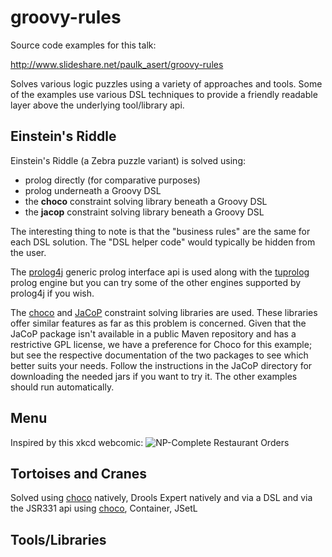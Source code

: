 groovy-rules
============

Source code examples for this talk:

http://www.slideshare.net/paulk_asert/groovy-rules

Solves various logic puzzles using a variety of approaches and tools.
Some of the examples use various DSL techniques to provide a friendly
readable layer above the underlying tool/library api.

Einstein's Riddle
-----------------

Einstein's Riddle (a Zebra puzzle variant) is solved using:

* prolog directly (for comparative purposes)
* prolog underneath a Groovy DSL
* the __choco__ constraint solving library beneath a Groovy DSL
* the __jacop__ constraint solving library beneath a Groovy DSL

The interesting thing to note is that the "business rules" are the same for each DSL solution.
The "DSL helper code" would typically be hidden from the user.

The [prolog4j](https://github.com/espakm/prolog4j) generic prolog interface api is used along with the [tuprolog](http://tuprolog.alice.unibo.it/) prolog engine but
you can try some of the other engines supported by prolog4j if you wish.

The [choco][1] and [JaCoP][2] constraint solving libraries are used.
These libraries offer similar features as far as this problem is concerned. Given that the JaCoP package isn't available in a public
Maven repository and has a restrictive GPL license, we have a preference for Choco for this example; but see the respective
documentation of the two packages to see which better suits your needs. Follow the instructions in the JaCoP directory for downloading
the needed jars if you want to try it. The other examples should run automatically.

Menu
----

Inspired by this xkcd webcomic:
![NP-Complete Restaurant Orders](http://xkcd.com/287/)

Tortoises and Cranes
--------------------

Solved using [choco][1] natively, Drools Expert natively and via a DSL and via the JSR331 api using [choco][1], Container, JSetL

Tools/Libraries
---------------

[1]: http://www.emn.fr/z-info/choco-solver/ "Choco"
[2]: http://jacop.osolpro.com/ "JaCoP"
